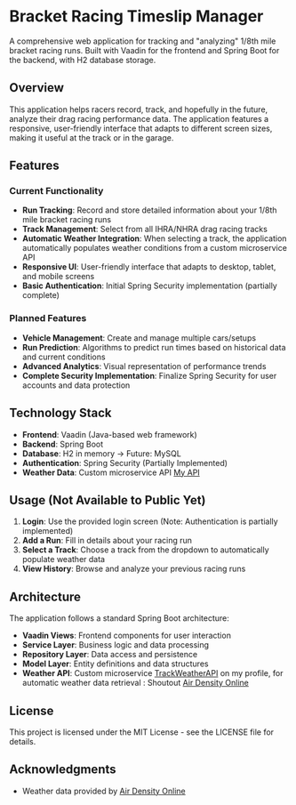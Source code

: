 # Bracket Racing Timeslip Manager

A comprehensive web application for tracking and "analyzing" 1/8th mile bracket racing runs. Built with Vaadin for the frontend and Spring Boot for the backend, with H2 database storage.

## Overview

This application helps racers record, track, and hopefully in the future, analyze their drag racing performance data. The application features a responsive, user-friendly interface that adapts to different screen sizes, making it useful at the track or in the garage.

## Features

### Current Functionality

- **Run Tracking**: Record and store detailed information about your 1/8th mile bracket racing runs
- **Track Management**: Select from all IHRA/NHRA drag racing tracks
- **Automatic Weather Integration**: When selecting a track, the application automatically populates weather conditions from a custom microservice API
- **Responsive UI**: User-friendly interface that adapts to desktop, tablet, and mobile screens
- **Basic Authentication**: Initial Spring Security implementation (partially complete)

### Planned Features

- **Vehicle Management**: Create and manage multiple cars/setups
- **Run Prediction**: Algorithms to predict run times based on historical data and current conditions
- **Advanced Analytics**: Visual representation of performance trends
- **Complete Security Implementation**: Finalize Spring Security for user accounts and data protection

## Technology Stack

- **Frontend**: Vaadin (Java-based web framework)
- **Backend**: Spring Boot
- **Database**: H2 in memory -> Future: MySQL
- **Authentication**: Spring Security (Partially Implemented)
- **Weather Data**: Custom microservice API [My API](https://github.com/Vettel53/TrackWeatherAPI)

## Usage (Not Available to Public Yet)

1. **Login**: Use the provided login screen (Note: Authentication is partially implemented)
2. **Add a Run**: Fill in details about your racing run
3. **Select a Track**: Choose a track from the dropdown to automatically populate weather data
4. **View History**: Browse and analyze your previous racing runs

## Architecture

The application follows a standard Spring Boot architecture:

- **Vaadin Views**: Frontend components for user interaction
- **Service Layer**: Business logic and data processing
- **Repository Layer**: Data access and persistence
- **Model Layer**: Entity definitions and data structures
- **Weather API**: Custom microservice [TrackWeatherAPI](https://github.com/Vettel53/TrackWeatherAPI) on my profile, for automatic weather data retrieval : Shoutout [Air Density Online](http://airdensityonline.com/)

## License

This project is licensed under the MIT License - see the LICENSE file for details.

## Acknowledgments

- Weather data provided by [Air Density Online](http://airdensityonline.com/)
